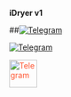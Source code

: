 **iDryer v1**

##[![Telegram](<img src="https://raw.githubusercontent.com/FortAwesome/Font-Awesome/6.x/svgs/brands/telegram.svg" width="50" height="50">)](https://t.me/iDryer)

[![Telegram](https://raw.githubusercontent.com/FortAwesome/Font-Awesome/6.x/svgs/brands/telegram.svg)](https://t.me/iDryer)

<a href="https://t.me/iDryer">
  <img src="https://raw.githubusercontent.com/FortAwesome/Font-Awesome/6.x/svgs/brands/telegram.svg" alt="Telegram" width="50" height="50" style="color: #FF5733;">
</a>
